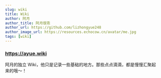 ```yaml
---
slug: wiki
title: Wiki
author: 阿月
author_title: 阿月很乖
author_url: https://github.com/lizhongyue248
author_image_url: https://resources.echocow.cn/avatar/me.jpg
tags: [wiki]
---
```


### https://ayue.wiki

阿月的独立 Wiki，他只是记录一些基础的地方。那些点点滴滴，都是慢慢汇聚起来的哦～！
